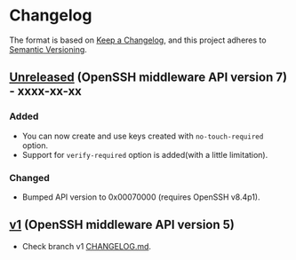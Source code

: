 <!-- markdownlint-disable MD024 -->
# Changelog

The format is based on [Keep a Changelog](https://keepachangelog.com/en/1.0.0/),
and this project adheres to [Semantic Versioning](https://semver.org/spec/v2.0.0.html).

## [Unreleased] (OpenSSH middleware API version 7) - xxxx-xx-xx

### Added

- You can now create and use keys created with `no-touch-required` option.
- Support for `verify-required` option is added(with a little limitation).

### Changed

- Bumped API version to 0x00070000 (requires OpenSSH v8.4p1).

## [v1] (OpenSSH middleware API version 5)

- Check branch v1 [CHANGELOG.md](https://github.com/tavrez/openssh-sk-winhello/blob/v1/CHANGELOG.md).

[Unreleased]: https://github.com/tavrez/openssh-sk-winhello/compare/v1.0.2...HEAD
[v1]: https://github.com/tavrez/openssh-sk-winhello/tree/v1
